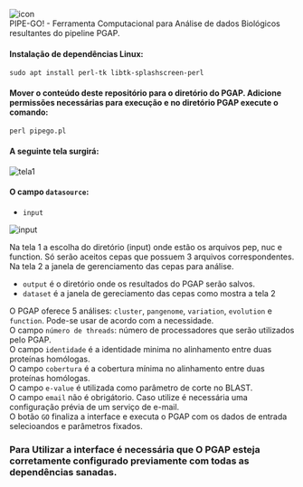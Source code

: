 
![icon](https://user-images.githubusercontent.com/790145/113528116-02d3cc80-9596-11eb-8983-ce08e2f9716e.gif)
<br>PIPE-GO! - Ferramenta Computacional para Análise de dados Biológicos resultantes do pipeline PGAP.

#### Instalação de dependências Linux:
```sudo apt install perl-tk libtk-splashscreen-perl```
#### Mover o conteúdo deste repositório para o diretório do PGAP. Adicione permissões necessárias para execução e no diretório PGAP execute o comando: 
```perl pipego.pl```
#### A seguinte tela surgirá:
![tela1](https://user-images.githubusercontent.com/790145/113528834-3a437880-9598-11eb-99fb-98d989e3b9c7.png)

#### O campo `datasource`:
* `input`  

![input](https://user-images.githubusercontent.com/790145/113531744-f3598100-959f-11eb-8b25-7a196533e178.png)

Na tela 1 a escolha do diretório (input) onde estão os arquivos pep, nuc e function. Só serão aceitos cepas que possuem 3 arquivos correspondentes.
Na tela 2 a janela de gerenciamento das cepas para análise.

* `output` é o diretório onde os resultados do PGAP serão salvos.
* `dataset` é a janela de gereciamento das cepas como mostra a tela 2

O PGAP oferece 5 análises: `cluster`, `pangenome`, `variation`, `evolution` e `function`. Pode-se usar de acordo com a necessidade.<br>
O campo `número de threads`: número de processadores que serão utilizados pelo PGAP. <br>
O campo `identidade` é a identidade minima no alinhamento entre duas proteínas homólogas.<br>
O campo `cobertura` é a cobertura mínima no alinhamento entre duas proteínas homólogas.<br>
O campo `e-value` é utilizada como parâmetro de corte no BLAST.<br>
O campo `email` não é obrigátorio. Caso utilize é necessária uma configuração prévia de um serviço de e-mail.<br>
O botão `GO` finaliza a interface e executa o PGAP com os dados de entrada selecioandos e parâmetros fixados.<br>

### Para Utilizar a interface é necessária que O PGAP esteja corretamente configurado previamente com todas as dependências sanadas. 
